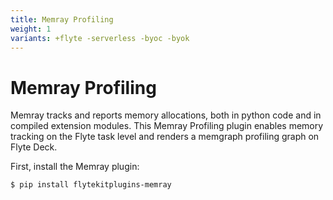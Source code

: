 ```yaml
---
title: Memray Profiling
weight: 1
variants: +flyte -serverless -byoc -byok
---
```


# Memray Profiling

Memray tracks and reports memory allocations, both in python code and in compiled extension modules.
This Memray Profiling plugin enables memory tracking on the Flyte task level and renders a memgraph profiling graph on Flyte Deck.

First, install the Memray plugin:

```bash
$ pip install flytekitplugins-memray
```


